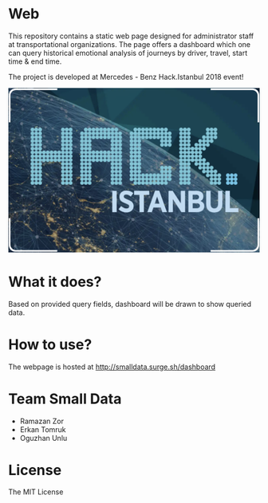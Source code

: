 # Web

This repository contains a static web page designed for administrator staff at transportational organizations. The page offers a dashboard which one can query historical emotional analysis of journeys by driver, travel, start time & end time.

The project is developed at Mercedes - Benz Hack.Istanbul 2018 event!

![Hack Istanbul](hack-istanbul.png)

# What it does?

Based on provided query fields, dashboard will be drawn to show queried data.

# How to use?

The webpage is hosted at http://smalldata.surge.sh/dashboard 

# Team Small Data

- Ramazan Zor
- Erkan Tomruk
- Oguzhan Unlu

# License

The MIT License
